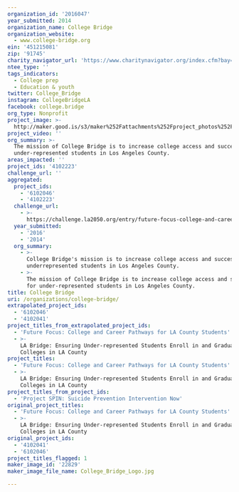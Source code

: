 ```yaml
---
organization_id: '2016047'
year_submitted: 2014
organization_name: College Bridge
organization_website:
  - www.college-bridge.org
ein: '451215081'
zip: '91745'
charity_navigator_url: 'https://www.charitynavigator.org/index.cfm?bay=search.profile&ein=451215081'
ntee_type: ''
tags_indicators:
  - College prep
  - Education & youth
twitter: College_Bridge
instagram: CollegeBridgeLA
facebook: college.bridge
org_type: Nonprofit
project_image: >-
  http://maker.good.is/s3/maker%252Fattachments%252Fproject_photos%252Fimages%252F22829%252Fdisplay%252FCollege_Bridge_Logo.jpg=c570x385
project_video: ''
org_summary: >-
  The mission of College Bridge is to increase college access and success for
  under-represented students in Los Angeles County.
areas_impacted: ''
project_ids: '4102223'
challenge_url: ''
aggregated:
  project_ids:
    - '6102046'
    - '4102223'
  challenge_url:
    - >-
      https://challenge.la2050.org/entry/future-focus-college-and-career-pathways-for-la-county-students
  year_submitted:
    - '2016'
    - '2014'
  org_summary:
    - >-
      College Bridge's mission is to increase college access and success for
      underrepresented students in Los Angeles County.
    - >-
      The mission of College Bridge is to increase college access and success
      for under-represented students in Los Angeles County.
title: College Bridge
uri: /organizations/college-bridge/
extrapolated_project_ids:
  - '6102046'
  - '4102041'
project_titles_from_extrapolated_project_ids:
  - 'Future Focus: College and Career Pathways for LA County Students'
  - >-
    LA Bridge: Ensuring Under-represented Students Enroll in and Graduate from
    Colleges in LA County
project_titles:
  - 'Future Focus: College and Career Pathways for LA County Students'
  - >-
    LA Bridge: Ensuring Under-represented Students Enroll in and Graduate from
    Colleges in LA County
project_titles_from_project_ids:
  - 'Project SPIN: Suicide Prevention Intervention Now'
original_project_titles:
  - 'Future Focus: College and Career Pathways for LA County Students'
  - >-
    LA Bridge: Ensuring Under-represented Students Enroll in and Graduate from
    Colleges in LA County
original_project_ids:
  - '4102041'
  - '6102046'
project_titles_flagged: 1
maker_image_id: '22829'
maker_image_file_name: College_Bridge_Logo.jpg

---
```

